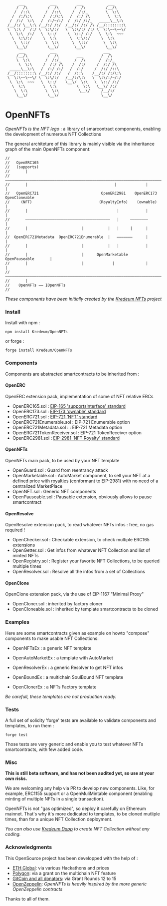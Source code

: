 ```
      ___           ___         ___           ___        
     /  /\         /  /\       /  /\         /__/\       
    /  /::\       /  /::\     /  /:/_        \  \:\     
   /  /:/\:\     /  /:/\:\   /  /:/ /\        \  \:\     
  /  /:/  \:\   /  /:/~/:/  /  /:/ /:/_   _____\__\:\    
 /__/:/ \__\:\ /__/:/ /:/  /__/:/ /:/ /\ /__/::::::::\   
 \  \:\ /  /:/ \  \:\/:/   \  \:\/:/ /:/ \  \:\~~\~~\/   
  \  \:\  /:/   \  \::/     \  \::/ /:/   \  \:\  ~~~    
   \  \:\/:/     \  \:\      \  \:\/:/     \  \:\        
    \  \::/       \  \:\      \  \::/       \  \:\       
     \__\/         \__\/       \__\/         \__\/      
      ___           ___                     ___
     /__/\         /  /\        ___        /  /\
     \  \:\       /  /:/_      /  /\      /  /:/_
      \  \:\     /  /:/ /\    /  /:/     /  /:/ /\
  _____\__\:\   /  /:/ /:/   /  /:/     /  /:/ /::\
 /__/::::::::\ /__/:/ /:/   /  /::\    /__/:/ /:/\:\
 \  \:\~~\~~\/ \  \:\/:/   /__/:/\:\   \  \:\/:/~/:/
  \  \:\  ~~~   \  \::/    \__\/  \:\   \  \::/ /:/
   \  \:\        \  \:\         \  \:\   \__\/ /:/
    \  \:\        \  \:\         \__\/     /__/:/
     \__\/         \__\/                   \__\/

```

# OpenNFTs

*OpenNFTs is the NFT lego* : a library of smarcontract components, enabling the development of numerous NFT Collections


The general architeture of this library is mainly visible via the inheritance graph of the main OpenNFTs component:

```
//
//   OpenERC165
//   (supports)
//       |
//       ——————————————————————————————————————————————————————————————————————
//       |                                       |             |              |
//   OpenERC721                            OpenERC2981    OpenERC173    OpenCloneable
//     (NFT)                              (RoyaltyInfo)    (ownable)          |
//       |                                        |            |              |
//       ——————————————————————————————————————   |     ————————              |
//       |                        |           |   |     |      |              |
//  OpenERC721Metadata  OpenERC721Enumerable  |   ———————      |              |
//       |                        |           |   |            |              |
//       |                        |      OpenMarketable   OpenPauseable       |
//       |                        |             |              |              |
//       ——————————————————————————————————————————————————————————————————————
//       |
//    OpenNFTs —— IOpenNFTs
//
```

_These components have been initially created by the [Kredeum NFTs](https://github.com/Kredeum/kredeum) project_

### Install

Install with npm :

`npm install Kredeum/OpenNFTs`

or forge :

`forge install Kredeum/OpenNFTs`

### Components

Components are abstracted smartcontracts to be inherited from :

#### OpenERC
OpenERC extension pack, implementation of some of NFT relative ERCs
-   OpenERC165.sol : [EIP-165 'supportsInterface' standard](https://eips.ethereum.org/EIPS/eip-165)
-   OpenERC173.sol : [EIP-173 'ownable' standard](https://eips.ethereum.org/EIPS/eip-173)
-   OpenERC721.sol : [EIP-721 'NFT' standard](https://eips.ethereum.org/EIPS/eip-721)
-   OpenERC721Enumerable.sol : EIP-721 Enumerable option
-   OpenERC721Metadata.sol : : EIP-721 Metadata option
-   OpenERC721TokenReceiver.sol : EIP-721 TokenReceiver option
-   OpenERC2981.sol : [EIP-2981 'NFT Royalty' standard](https://eips.ethereum.org/EIPS/eip-2981)

#### OpenNFTs
OpenNFTs main pack, to be used by your NFT template
-   OpenGuard.sol : Guard from reentrancy attack
-   OpenMarketable.sol : AutoMarket component, to sell your NFT at a defined price with royalties (conformant to
EIP-2981) with no need of a centralized MarketPlace
-   OpenNFT.sol : Generic NFT components
-   OpenPauseable.sol : Pausable extension, obviously allows to pause smartcontract

#### OpenResolve
OpenResolve extension pack, to read whatever NFTs infos : free, no gas required !
-   OpenChecker.sol : Checkable extension, to check multiple ERC165 extensions
-   OpenGetter.sol : Get infos from whatever NFT Collection and list of minted NFTs  
-   OpenRegistry.sol : Register your favorite NFT Collections, to be queried multiple times
-   OpenResolver.sol : Resolve all the infos from a set of Collections

#### OpenClone
OpenClone extension pack, via the use of EIP-1167 "Minimal Proxy"
-   OpenCloner.sol : inherited by factory cloner
-   OpenCloneable.sol : inherited by template smartcontracts to be cloned
 
### Examples

Here are some smartcontracts given as example on howto "compose" components to make usable NFT Collections:

-   OpenNFTsEx : a generic NFT template

-   OpenAutoMarketEx : a template with AutoMarket

-   OpenResolverEx : a generic Resolver to get NFT infos

-   OpenBoundEx : a multichain SoulBound NFT template

-   OpenClonerEx : a NFTs Factory template

*Be carefull, these templates are not production ready.*

### Tests

A full set of solidity 'forge' tests are available to validate components and templates, to run them :

`forge test`

Those tests are very generic and enable you to test whatever NFTs smartcontracts, with few added code.

### Misc

**This is still beta software, and has not been audited yet, so use at your own risks.**

We are welcoming any help via PR to develop new components. Like, for example,
ERC1155 support or a OpenMuliMintable component (enabling minting of multiple NFTs in a single transaction).

OpenNFTs is not "gas optimized", so deploy it carefully on Ethereum mainnet. That's why it's more dedicated to
templates, to be cloned mutliple times, than for a unique NFT Collection deployment. 

*You can also use [Kredeum Dapp](https://beta.kredeum.com) to create NFT Collection without any coding.*


### Acknowledgments

This OpenSource project has been developped with the help of :

-   [ETH Global](https://ethglobal.com/): via various Hackathons and prices
-   [Polygon](https://polygon.technology/funds/): via a grant on the multichain NFT feature
-   [GitCoin and all donators](https://gitcoin.co/grants/4186/kredeum-decentralized-nfts-factory): via Grant Rounds 12 to 15
-   [OpenZeppelin](https://github.com/OpenZeppelin/openzeppelin-contracts/tree/master/contracts): _OpenNFTs is heavily
    inspired by the more generic OpenZeppelin contracts_

Thanks to all of them.
